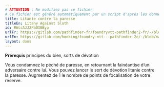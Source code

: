```yaml
---
# ATTENTION : Ne modifiez pas ce fichier
# Ce fichier est généré automatiquement par un script d'après les données du module Foundry VTT officiel et de sa traduction
title: Litanie contre la paresse
titleEn: Litany Against Sloth
id: RWccAJJ2PaOI0Byp
urlFr: https://gitlab.com/pathfinder-fr/foundryvtt-pathfinder2-fr/-/blob/master/data/feats/RWccAJJ2PaOI0Byp.htm
urlEn: https://gitlab.com/hooking/foundry-vtt---pathfinder-2e/-/blob/master/packs/data/feats.db/litany-against-sloth.json
layout: dons
---
```

**Prérequis**  principes du bien, sorts de dévotion

Vous condamnez le péché de paresse, en retournant la fainéantise d’un adversaire contre lui. Vous pouvez lancer le sort de dévotion litanie contre la paresse. Augmentez de 1 le nombre de points de focalisation de votre réserve.
